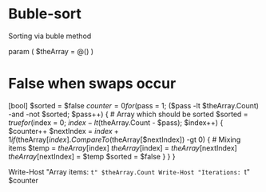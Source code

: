 # Buble-sort
Sorting via buble method

param ( $theArray = @() )

# False when swaps occur
[bool] $sorted = $false
$counter = 0
for ($pass = 1; ($pass -lt $theArray.Count) -and -not $sorted; $pass++)
{
	# Array which should be sorted
	$sorted = $true
	for ($index = 0; $index -lt ($theArray.Count - $pass); $index++)
	{
		$counter++
		$nextIndex = $index + 1
		if ($theArray[$index].CompareTo($theArray[$nextIndex]) -gt 0)
		{
			# Mixing items
			$temp = $theArray[$index]
			$theArray[$index] = $theArray[$nextIndex]
			$theArray[$nextIndex] = $temp
			$sorted = $false
		}
	}
}

Write-Host "Array items: `t" $theArray.Count
Write-Host "Iterations: `t" $counter
